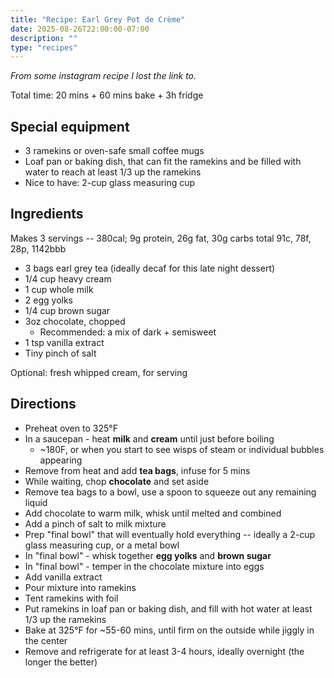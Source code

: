 ```yaml
---
title: "Recipe: Earl Grey Pot de Crème"
date: 2025-08-26T22:00:00-07:00
description: ""
type: "recipes"
---
```


_From some instagram recipe I lost the link to._

Total time: 20 mins + 60 mins bake + 3h fridge

## Special equipment
* 3 ramekins or oven-safe small coffee mugs
* Loaf pan or baking dish, that can fit the ramekins and be filled with water to reach at least 1/3 up the ramekins
* Nice to have: 2-cup glass measuring cup

## Ingredients
Makes 3 servings -- 380cal; 9g protein, 26g fat, 30g carbs
total 91c, 78f, 28p, 1142bbb
* 3 bags earl grey tea (ideally decaf for this late night dessert)
* 1/4 cup heavy cream
* 1 cup whole milk
* 2 egg yolks
* 1/4 cup brown sugar
* 3oz chocolate, chopped
  * Recommended: a mix of dark + semisweet
* 1 tsp vanilla extract
* Tiny pinch of salt

Optional: fresh whipped cream, for serving

## Directions
* Preheat oven to 325°F
* In a saucepan - heat **milk** and **cream** until just before boiling
  * ~180F, or when you start to see wisps of steam or individual bubbles appearing
* Remove from heat and add **tea bags**, infuse for 5 mins
* While waiting, chop **chocolate** and set aside
* Remove tea bags to a bowl, use a spoon to squeeze out any remaining liquid
* Add chocolate to warm milk, whisk until melted and combined
* Add a pinch of salt to milk mixture
* Prep "final bowl" that will eventually hold everything -- ideally a 2-cup glass measuring cup, or a metal bowl
* In "final bowl" - whisk together **egg yolks** and **brown sugar**
* In "final bowl" - temper in the chocolate mixture into eggs
* Add vanilla extract
* Pour mixture into ramekins
* Tent ramekins with foil
* Put ramekins in loaf pan or baking dish, and fill with hot water at least 1/3 up the ramekins
* Bake at 325°F for ~55-60 mins, until firm on the outside while jiggly in the center
* Remove and refrigerate for at least 3-4 hours, ideally overnight (the longer the better)
